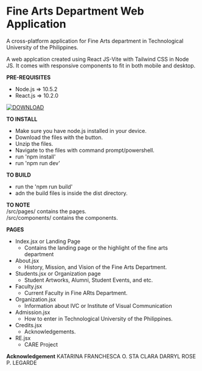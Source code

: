 # Fine Arts Department Web Application

A cross-platform application for Fine Arts department in Technological University of the Philippines.

A web applcation created using React JS-Vite with Tailwind CSS in Node JS. It comes with responsive components to fit in both mobile and desktop.

**PRE-REQUISITES**
- Node.js => 10.5.2
- React.js => 10.2.0

[![DOWNLOAD](https://github.com/jkennethbalane/fad/assets/109014602/8e98afcb-ca6f-469d-8cb5-ce77fe6dd774)](https://github.com/jkennethbalane/fad/archive/refs/heads/main.zip)

**TO INSTALL**
- Make sure you have node.js installed in your device.
- Download the files with the button.
- Unzip the files.
- Navigate to the files with command prompt/powershell.
- run 'npm install'
- run 'npm run dev'

**TO BUILD**
- run the 'npm run build'
- adn the build files is inside the dist directory.

**TO NOTE**\
/src/pages/ contains the pages.\
/src/components/ contains the components.

**PAGES**
- Index.jsx or Landing Page
  - Contains the landing page or the highlight of the fine arts department
- About.jsx
  - History, Mission, and Vision of the Fine Arts Department.
- Students.jsx or Organization page
  - Student Artworks, Alumni, Student Events, and etc.
- Faculty.jsx
  - Current Faculty in Fine ARts Department.
- Organization.jsx
  - Information about IVC or Institute of Visual Communication
- Admission.jsx
  - How to enter in Technological University of the Philippines.
- Credits.jsx
  - Acknowledgements.
- RE.jsx
  - CARE Project

**Acknowledgement**
KATARINA FRANCHESCA O. STA CLARA
DARRYL ROSE P. LEGARDE
